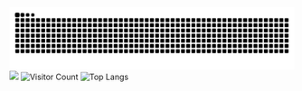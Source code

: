 ![](https://raw.githubusercontent.com/JTXYH/JTXYH/refs/heads/output/github-contribution-grid-snake.svg)
![](https://github-readme-stats.vercel.app/api?username=JTXYH&show_icons=true&theme=transparent)
![Visitor Count](https://profile-counter.glitch.me/JTXYH/count.svg)
![Top Langs](https://github-readme-stats.vercel.app/api/top-langs/?username=JTXYH&layout=compact&theme=tokyonight)

